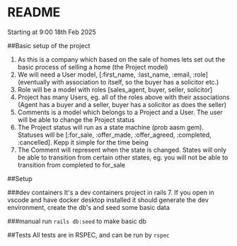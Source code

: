 # README

Starting at 9:00 18th Feb 2025

##Basic setup of the project
1. As this is a company which based on the sale of homes lets set out the basic process of selling a home (the Project model)
2. We will need a User model, [:first_name, :last_name, :email, :role] (eventually with association to itself, so the buyer has a solicitor etc.)
3. Role will be a model with roles [sales_agent, buyer, seller, solicitor]
4. Project has many Users, eg. all of the roles above with their associations (Agent has a buyer and a seller, buyer has a solicitor as does the seller)
5. Comments is a model which belongs to a Project and a User. The user will be able to change the Project status
6. The Project status will run as a state machine (prob aasm gem). Statuses will be [:for_sale, :offer_made, :offer_agreed, :completed, :cancelled]. Kepp it simple for the time being
7. The Comment will represent when the state is changed. States will only be able to transition from certain other states, eg. you will not be able to transition from completed to for_sale


##Setup

###dev containers
It's a dev containers project in rails 7. If you open in vscode and have docker desktop installed it should generate the dev environment, create the db's and seed some basic data

###manual
run `rails db:seed` to make basic db

##Tests
All tests are in RSPEC, and can be run by `rspec`